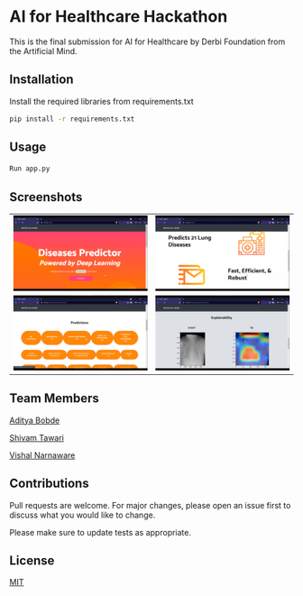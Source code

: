 # AI for Healthcare Hackathon

This is the final submission for AI for Healthcare by Derbi Foundation from the Artificial Mind.

## Installation

Install the required libraries from requirements.txt

```bash
pip install -r requirements.txt
```

## Usage

```python
Run app.py
```
## Screenshots
|    |    |
| ---| ---|
|![img.png](img.png)| ![img_1.png](img_1.png) |
|![img_2.png](img_2.png)| ![img_3.png](img_3.png) |
   
## Team Members

[Aditya Bobde](https://github.com/Adi-19)  

[Shivam Tawari](https://github.com/shivamtawari)  

[Vishal Narnaware](https://github.com/vishalnarnaware)

## Contributions
Pull requests are welcome. For major changes, please open an issue first to discuss what you would like to change.

Please make sure to update tests as appropriate.

## License
[MIT](https://choosealicense.com/licenses/mit/)
